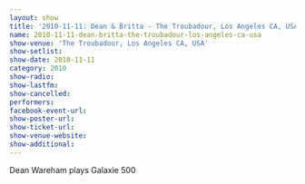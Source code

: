 ```yaml
---
layout: show
title: '2010-11-11: Dean & Britta - The Troubadour, Los Angeles CA, USA'
name: 2010-11-11-dean-britta-the-troubadour-los-angeles-ca-usa
show-venue: 'The Troubadour, Los Angeles CA, USA'
show-setlist: 
show-date: 2010-11-11
category: 2010
show-radio: 
show-lastfm: 
show-cancelled: 
performers: 
facebook-event-url: 
show-poster-url: 
show-ticket-url: 
show-venue-website: 
show-additional: 
---
```


Dean Wareham plays Galaxie 500